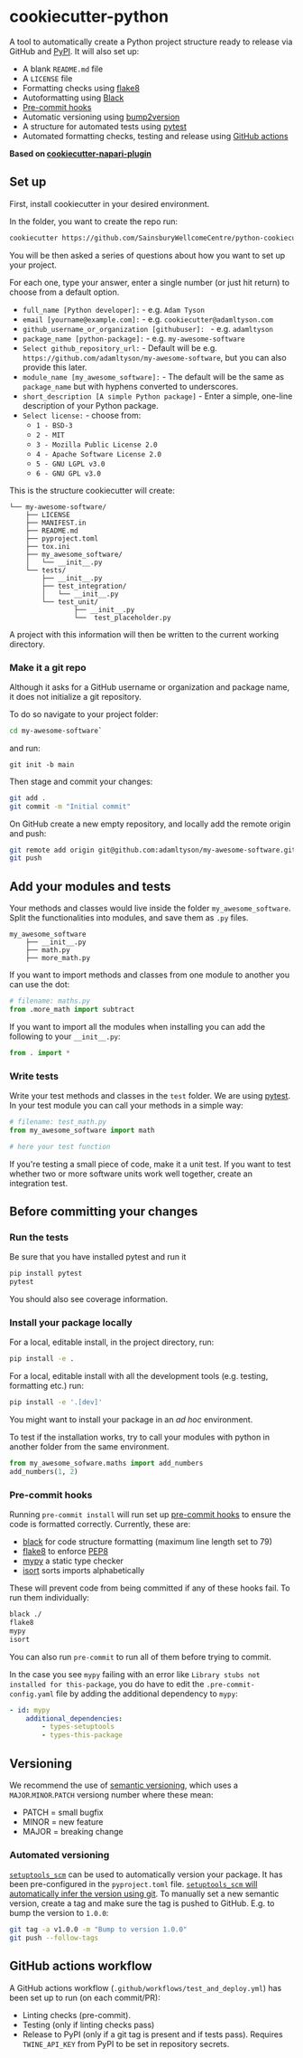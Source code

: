 # cookiecutter-python

A tool to automatically create a Python project structure ready to release via GitHub and [PyPI](https://pypi.org/).
It will also set up:
* A blank `README.md` file
* A `LICENSE` file
* Formatting checks using [flake8](https://flake8.pycqa.org/en/latest/)
* Autoformatting using [Black](https://black.readthedocs.io/en/stable/)
* [Pre-commit hooks](https://pre-commit.com/)
* Automatic versioning using [bump2version](https://github.com/c4urself/bump2version)
* A structure for automated tests using [pytest](https://docs.pytest.org/en/7.0.x/)
* Automated formatting checks, testing and release using [GitHub actions](https://github.com/features/actions)

**Based on [cookiecutter-napari-plugin](https://github.com/napari/cookiecutter-napari-plugin)**

## Set up

First, install cookiecutter in your desired environment.

In the folder, you want to create the repo run:
```bash
cookiecutter https://github.com/SainsburyWellcomeCentre/python-cookiecutter
```

You will be then asked a series of questions about how you want to set up your project.

For each one, type your answer, enter a single number (or just hit return) to choose from a default option.

* `full_name [Python developer]:` - e.g. `Adam Tyson`
* `email [yourname@example.com]:` - e.g. `cookiecutter@adamltyson.com`
* `github_username_or_organization [githubuser]: ` - e.g. `adamltyson`
* `package_name [python-package]:` - e.g. `my-awesome-software`
* `Select github_repository_url:` - Default will be e.g. `https://github.com/adamltyson/my-awesome-software`, but you can also provide this later.
* `module_name [my_awesome_software]:` - The default will be the same as `package_name` but with hyphens converted to underscores.
* `short_description [A simple Python package]` - Enter a simple, one-line description of your Python package.
* `Select license:` - choose from:
  - `1 - BSD-3`
  - `2 - MIT`
  - `3 - Mozilla Public License 2.0`
  - `4 - Apache Software License 2.0`
  - `5 - GNU LGPL v3.0`
  - `6 - GNU GPL v3.0`

This is the structure cookiecutter will create:
```
└── my-awesome-software/
	├── LICENSE
	├── MANIFEST.in
	├── README.md
	├── pyproject.toml
	├── tox.ini
	├── my_awesome_software/
	│	└── __init__.py
	└── tests/
		├── __init__.py
		├── test_integration/
		│	└── __init__.py
		└── test_unit/
				├── __init__.py
				└──  test_placeholder.py
```
A project with this information will then be written to the current working directory.

### Make it a git repo

Although it asks for a GitHub username or organization and package name, it does not initialize a git repository.

To do so navigate to your project folder:
```bash
cd my-awesome-software`
```
and run:
```shell
git init -b main
```

Then stage and commit your changes:
```bash
git add .
git commit -m "Initial commit"
```

On GitHub create a new empty repository, and locally add the remote origin and push:
```bash
git remote add origin git@github.com:adamltyson/my-awesome-software.git
git push
```

## Add your modules and tests

Your methods and classes would live inside the folder `my_awesome_software`. Split the functionalities into modules, and save them as `.py` files.
```
my_awesome_software
	├── __init__.py
	├── math.py
	├── more_math.py
```

If you want to import methods and classes from one module to another you can use the dot:
```python
# filename: maths.py
from .more_math import subtract
```

If you want to import all the modules when installing you can add the following to your `__init__.py`:
```python
from . import *
```

### Write tests

Write your test methods and classes in the `test` folder. We are using [pytest](https://docs.pytest.org/en/7.2.x/getting-started.html).
In your test module you can call your methods in a simple way:
```python
# filename: test_math.py
from my_awesome_software import math

# here your test function
```

If you're testing a small piece of code, make it a unit test. If you want to test whether two or more software units work well together, create an integration test.

## Before committing your changes

### Run the tests

Be sure that you have installed pytest and run it
```bash
pip install pytest
pytest
```
You should also see coverage information.

### Install your package locally

For a local, editable install, in the project directory, run:
```bash
pip install -e .
```

For a local, editable install with all the development tools (e.g. testing, formatting etc.) run:
```bash
pip install -e '.[dev]'
```

You might want to install your package in an _ad hoc_ environment.

To test if the installation works, try to call your modules with python in another folder from the same environment.
```python
from my_awesome_sofware.maths import add_numbers
add_numbers(1, 2)
```

### Pre-commit hooks

Running `pre-commit install` will run set up [pre-commit hooks](https://pre-commit.com/) to ensure the code is
formatted correctly. Currently, these are:
* [black](https://black.readthedocs.io/en/stable/) for code structure formatting (maximum line length set to 79)
* [flake8](https://flake8.pycqa.org/en/latest/) to enforce [PEP8](https://www.python.org/dev/peps/pep-0008/)
* [mypy](https://mypy.readthedocs.io/en/stable/index.html) a static type checker
* [isort](https://pycqa.github.io/isort/) sorts imports alphabetically

These will prevent code from being committed if any of these hooks fail. To run them individually:
```bash
black ./
flake8
mypy
isort
```

You can also run `pre-commit` to run all of them before trying to commit.

In the case you see `mypy` failing with an error like `Library stubs not installed for this-package`, you do have to edit the `.pre-commit-config.yaml` file by adding the additional dependency to `mypy`:
```yml
- id: mypy
	additional_dependencies:
		- types-setuptools
		- types-this-package
```

## Versioning
We recommend the use of [semantic versioning](https://semver.org/), which uses a `MAJOR`.`MINOR`.`PATCH` versiong number where these mean:

* PATCH = small bugfix
* MINOR = new feature
* MAJOR = breaking change

### Automated versioning
[`setuptools_scm`](https://github.com/pypa/setuptools_scm) can be used to automatically version your package. It has been pre-configured in the `pyproject.toml` file. [`setuptools_scm` will automatically infer the version using git](https://github.com/pypa/setuptools_scm#default-versioning-scheme). To manually set a new semantic version, create a tag and make sure the tag is pushed to GitHub. E.g. to bump the version to `1.0.0`:

```bash
git tag -a v1.0.0 -m "Bump to version 1.0.0"
git push --follow-tags
```


## GitHub actions workflow

A GitHub actions workflow (`.github/workflows/test_and_deploy.yml`) has been set up to run (on each commit/PR):
* Linting checks (pre-commit).
* Testing (only if linting checks pass)
* Release to PyPI (only if a git tag is present and if tests pass). Requires `TWINE_API_KEY` from PyPI to be set in repository secrets.

